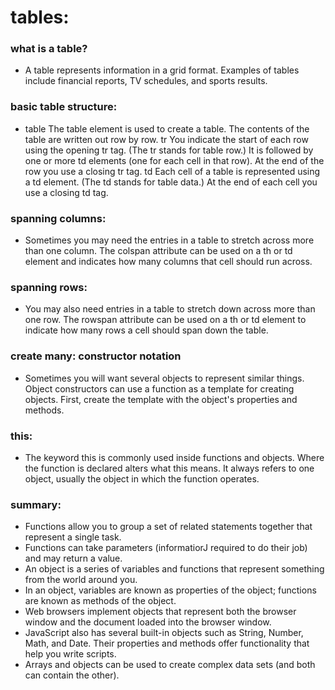 # tables:
### what is a table?
- A table represents information in a grid format.
Examples of tables include financial reports, TV
schedules, and sports results.

### basic table structure:
- table
The table element is used
to create a table. The contents
of the table are written out row
by row.
tr
You indicate the start of each
row using the opening tr tag.
(The tr stands for table row.)
It is followed by one or more
td elements (one for each cell
in that row).
At the end of the row you use a
closing tr tag.
td
Each cell of a table is
represented using a td
element. (The td stands for
table data.)
At the end of each cell you use a
closing td tag.

### spanning columns:
- Sometimes you may need the
entries in a table to stretch
across more than one column.
The colspan attribute can be
used on a th or td element
and indicates how many columns
that cell should run across.

### spanning rows:
- You may also need entries in
a table to stretch down across
more than one row.
The rowspan attribute can be
used on a th or td element
to indicate how many rows a cell
should span down the table.

### create many: constructor notation
- Sometimes you will want several objects to represent similar things.
Object constructors can use a function as a template for creating objects.
First, create the template with the object's properties and methods. 

### this:
- The keyword this is commonly used inside functions and objects.
Where the function is declared alters what this means. It always refers
to one object, usually the object in which the function operates. 

### summary:
- Functions allow you to group a set of related
statements together that represent a single task.
- Functions can take parameters (informatiorJ required
to do their job) and may return a value.
- An object is a series of variables and functions that
represent something from the world around you.
- In an object, variables are known as properties of the
object; functions are known as methods of the object.
- Web browsers implement objects that represent both
the browser window and the document loaded into the
browser window.
- JavaScript also has several built-in objects such as
String, Number, Math, and Date. Their properties and
methods offer functionality that help you write scripts.
- Arrays and objects can be used to create complex data
sets (and both can contain the other). 